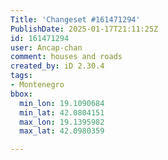 ```yaml
---
Title: 'Changeset #161471294'
PublishDate: 2025-01-17T21:11:25Z
id: 161471294
user: Ancap-chan
comment: houses and roads
created_by: iD 2.30.4
tags:
- Montenegro
bbox:
  min_lon: 19.1090684
  min_lat: 42.0804151
  max_lon: 19.1395982
  max_lat: 42.0980359

---
```

